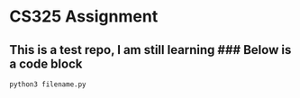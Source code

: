 # CS325 Assignment
## This is a test repo, I am still learning ### Below is a code block
```
python3 filename.py
```